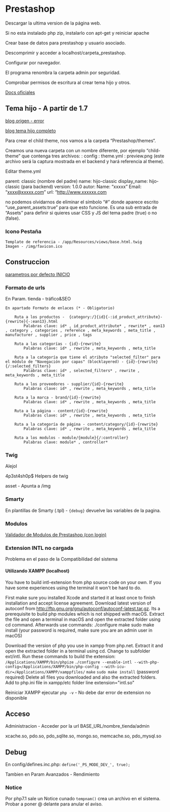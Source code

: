 # Prestashop

Descargar la ultima version de la página web.

Si no esta instalado php zip, instalarlo con apt-get y reiniciar apache

Crear base de datos para prestashop y usuario asociado.

Descomprimir y acceder a localhost/carpeta_prestashop.

Configurar por navegador.

El programa renombra la carpeta admin por seguridad.

Comprobar permisos de escritura al crear tema hijo y otros.

[Docs oficiales](https://devdocs.prestashop.com/1.7/modules/creation/module-file-structure/#cache-file-config-xml)


## Tema hijo - A partir de 1.7

[blog origen - error](https://www.4webs.es/blog/crear-tema-hijo-prestashop-1-7)

[blog tema hijo completo](https://www.jose-aguilar.com/blog/como-crear-un-tema-hijo-en-prestashop-1-7/)

Para crear el child theme, nos vamos a la carpeta “Prestashop/themes“. 

Creamos una nueva carpeta con un nombre diferente, por ejemplo “child-theme” que contenga tres archivos: 
  : config
  : theme.yml
  : preview.png (este archivo será la captura mostrada en el backend y hará referencia al theme).

Editar theme.yml

parent: classic (nombre del padre)
name: hijo-classic
display_name: hijo-classic (para backend)
version: 1.0.0
autor: Name: “xxxxx”
Email: “xxxx@xxxxx.com”
url: “http://www.xxxxxx.com

no podemos olvidarnos de eliminar el símbolo “#” donde aparece escrito “use_parent_assets:true” para que esto funcione. Es una sub entrada de “Assets” para definir si quieres usar CSS y JS del tema padre (true) o no (false).

### Icono Pestaña

	Template de referencia - /app/Resources/views/base.html.twig
	Imagen - /img/favicon.ico

## Construccion

[parametros por defecto INICIO](https://www.tiendaonlinemurcia.es/editar-plantilla-por-defecto-prestashop/)

### Formato de urls

En Param. tienda - tráfico&SEO

	En apartado Formato de enlaces (* - Obligatorio)
		
		Ruta a los productos - 	{category:/}{id}{-:id_product_attribute}-{rewrite}{-:ean13}.html
			Palabras clave: id* , id_product_attribute* , rewrite* , ean13 , category , categories , reference , meta_keywords , meta_title , manufacturer , supplier , price , tags

		Ruta a las categorías - {id}-{rewrite}
			Palabras clave: id* , rewrite , meta_keywords , meta_title

		Ruta a la categoría que tiene el atributo "selected_filter" para el módulo de "Navegación por capas" (blocklayered) - {id}-{rewrite}{/:selected_filters}
			Palabras clave: id* , selected_filters* , rewrite , meta_keywords , meta_title

		Ruta a los proveedores - supplier/{id}-{rewrite}
			Palabras clave: id* , rewrite , meta_keywords , meta_title

		Ruta a la marca - brand/{id}-{rewrite}
			Palabras clave: id* , rewrite , meta_keywords , meta_title

		Ruta a la página - content/{id}-{rewrite}
			Palabras clave: id* , rewrite , meta_keywords , meta_title

		Ruta a la categoría de página - content/category/{id}-{rewrite}
			Palabras clave: id* , rewrite , meta_keywords , meta_title

		Ruta a los modulos - module/{module}{/:controller}
			Palabras clave: module* , controller*

### Twig
AlejoI

4p3st4sh0p$
Helpers de twig

asset - Apunta a /img

### Smarty

En plantillas de Smarty (.tpl) - `{debug}` devuelve las variables de la pagina.

### Modulos

[Validador de Modulos de Prestashop (con login)](https://validator.prestashop.com/)

### Extension INTL no cargada

Problema en el paso de la Compatibilidad del sistema

#### Utilizando XAMPP (localhost)

You have to build intl-extension from php source code on your own.
If you have some experiences using the terminal it won't be hard to do.

First make sure you installed Xcode and started it at least once to finish installation and accept license agreement.
Download latest version of autoconf from http://ftp.gnu.org/gnu/autoconf/autoconf-latest.tar.gz. Its a prerequisite to build php modules which is not shipped with macOS.
Extract the file and open a terminal in macOS and open the extracted folder using cd command.
Afterwards use commands:
./configure
make
sudo make install (your password is required, make sure you are an admin user in macOS)

Download the version of php you use in xampp from php.net.
Extract it and open the extracted folder in a terminal using cd.
Change to subfolder ext/intl.
Run these commands to build the extension:
`/Applications/XAMPP/bin/phpize`
`./configure --enable-intl --with-php-config=/Applications/XAMPP/bin/php-config --with-icu-dir=/Applications/XAMPP/xamppfiles/`
`make`
`sudo make install` (password required)
Delete all files you downloaded and also the extracted folders.
Add to php.ini file in xampp/etc folder line
extension="intl.so"

Reiniciar XAMPP
ejecutar `php -v` - No debe dar error de extension no disponible


## Acceso

Administracion - Acceder por la url BASE_URL/nombre_tienda/admin

xcache.so, pdo.so, pdo_sqlite.so, mongo.so, memcache.so, pdo_mysql.so

## Debug

En config/defines.inc.php: `define('_PS_MODE_DEV_', true);`

Tambien en Param Avanzados - Rendimiento

### Notice

Por php7.1 sale un Notice cunado `tempnam()` crea un archivo en el sistema. Probar a poner @ delante para anular el aviso.


